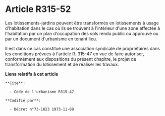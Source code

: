 # Article R315-52

Les lotissements-jardins peuvent être transformés en lotissements à usage d'habitation dans le cas où ils se trouvent à
l'intérieur d'une zone affectée à l'habitation par un plan d'occupation des sols rendu public ou approuvé ou par un document
d'urbanisme en tenant lieu.

Il est dans ce cas constitué une association syndicale de propriétaires dans les conditions prévues à l'article R. 315-47 en
vue de faire autoriser, conformément aux dispositions du présent chapitre, le projet de transformation du lotissement et de
réaliser les travaux.

**Liens relatifs à cet article**

	**Cite**:

	  - Code de l'urbanisme R315-47

	**Codifié par**:

	  - Décret n°73-1023 1973-11-08

